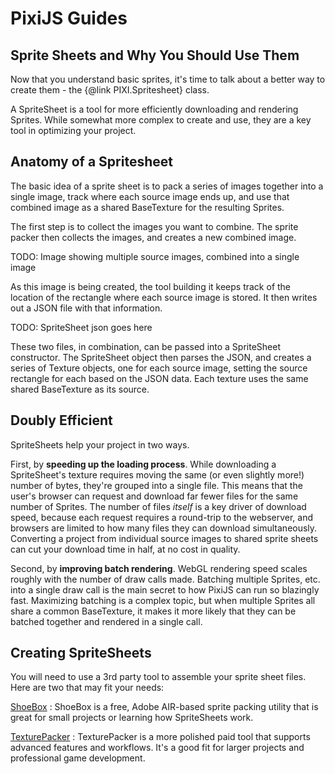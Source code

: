 # PixiJS Guides
## Sprite Sheets and Why You Should Use Them

Now that you understand basic sprites, it's time to talk about a better way to create them - the {@link PIXI.Spritesheet} class.

A SpriteSheet is a tool for more efficiently downloading and rendering Sprites.  While somewhat more complex to create and use, they are a key tool in optimizing your project.

## Anatomy of a Spritesheet

The basic idea of a sprite sheet is to pack a series of images together into a single image, track where each source image ends up, and use that combined image as a shared BaseTexture for the resulting Sprites.  

The first step is to collect the images you want to combine.  The sprite packer then collects the images, and creates a new combined image.

TODO: Image showing multiple source images, combined into a single image

As this image is being created, the tool building it keeps track of the location of the rectangle where each source image is stored.  It then writes out a JSON file with that information.

TODO: SpriteSheet json goes here

These two files, in combination, can be passed into a SpriteSheet constructor.  The SpriteSheet object then parses the JSON, and creates a series of Texture objects, one for each source image, setting the source rectangle for each based on the JSON data.  Each texture uses the same shared BaseTexture as its source.

## Doubly Efficient

SpriteSheets help your project in two ways.

First, by __speeding up the loading process__.  While downloading a SpriteSheet's texture requires moving the same (or even slightly more!) number of bytes, they're grouped into a single file.  This means that the user's browser can request and download far fewer files for the same number of Sprites.  The number of files *itself* is a key driver of download speed, because each request requires a round-trip to the webserver, and browsers are limited to how many files they can download simultaneously.  Converting a project from individual source images to shared sprite sheets can cut your download time in half, at no cost in quality.

Second, by __improving batch rendering__.  WebGL rendering speed scales roughly with the number of draw calls made.  Batching multiple Sprites, etc. into a single draw call is the main secret to how PixiJS can run so blazingly fast.  Maximizing batching is a complex topic, but when multiple Sprites all share a common BaseTexture, it makes it more likely that they can be batched together and rendered in a single call.

## Creating SpriteSheets

You will need to use a 3rd party tool to assemble your sprite sheet files.  Here are two that may fit your needs:

[ShoeBox](http://renderhjs.net/shoebox/)
: ShoeBox is a free, Adobe AIR-based sprite packing utility that is great for small projects or learning how SpriteSheets work.

[TexturePacker](https://www.codeandweb.com/texturepacker)
: TexturePacker is a more polished paid tool that supports advanced features and workflows.  It's a good fit for larger projects and professional game development.
